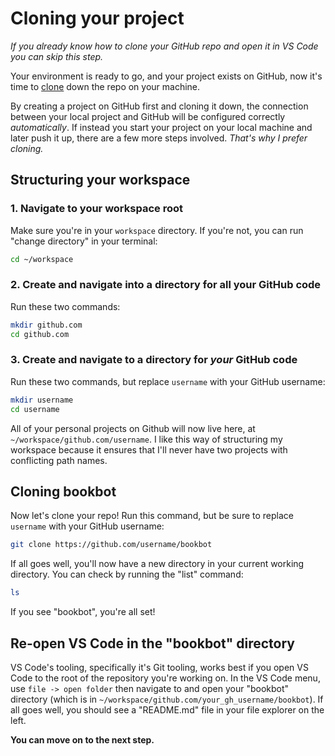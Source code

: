 # Cloning your project

*If you already know how to clone your GitHub repo and open it in VS Code you can skip this step.*

Your environment is ready to go, and your project exists on GitHub, now it's time to [clone](https://github.com/git-guides/git-clone) down the repo on your machine.

By creating a project on GitHub first and cloning it down, the connection between your local project and GitHub will be configured correctly *automatically*. If instead you start your project on your local machine and later push it up, there are a few more steps involved. *That's why I prefer cloning.*

## Structuring your workspace

### 1. Navigate to your workspace root

Make sure you're in your `workspace` directory. If you're not, you can run "change directory" in your terminal:

```bash
cd ~/workspace
```

### 2. Create and navigate into a directory for all your GitHub code

Run these two commands:

```bash
mkdir github.com
cd github.com
```

### 3. Create and navigate to a directory for *your* GitHub code

Run these two commands, but replace `username` with your GitHub username:

```bash
mkdir username
cd username
```

All of your personal projects on Github will now live here, at `~/workspace/github.com/username`. I like this way of structuring my workspace because it ensures that I'll never have two projects with conflicting path names.

## Cloning bookbot

Now let's clone your repo! Run this command, but be sure to replace `username` with your GitHub username:

```bash
git clone https://github.com/username/bookbot
```

If all goes well, you'll now have a new directory in your current working directory. You can check by running the "list" command:

```bash
ls
```

If you see "bookbot", you're all set!

## Re-open VS Code in the "bookbot" directory

VS Code's tooling, specifically it's Git tooling, works best if you open VS Code to the root of the repository you're working on. In the VS Code menu, use `file -> open folder` then navigate to and open your "bookbot" directory (which is in `~/workspace/github.com/your_gh_username/bookbot`). If all goes well, you should see a "README.md" file in your file explorer on the left.

**You can move on to the next step.**
